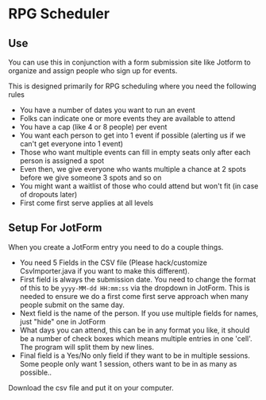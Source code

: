 # RPG Scheduler

## Use

You can use this in conjunction with a form submission site like Jotform to organize and assign people who sign up for events.

This is designed primarily for RPG scheduling where you need the following rules

* You have a number of dates you want to run an event
* Folks can indicate one or more events they are available to attend
* You have a cap (like 4 or 8 people) per event
* You want each person to get into 1 event if possible (alerting us if we can't get everyone into 1 event)
* Those who want multiple events can fill in empty seats only after each person is assigned a spot
* Even then, we give everyone who wants multiple a chance at 2 spots before we give someone 3 spots and so on
* You might want a waitlist of those who could attend but won't fit (in case of dropouts later)
* First come first serve applies at all levels

## Setup For JotForm

When you create a JotForm entry you need to do a couple things.

* You need 5 Fields in the CSV file (Please hack/customize CsvImporter.java if you want to make this different).
* First field is always the submission date. You need to change the format of this to be `yyyy-MM-dd HH:mm:ss` via the dropdown in JotForm. This is needed to ensure we do a first come first serve approach when many people submit on the same day.
* Next field is the name of the person. If you use multiple fields for names, just "hide" one in JotForm
* What days you can attend, this can be in any format you like, it should be a number of check boxes which means multiple entries in one 'cell'. The program will split them by new lines.
* Final field is a Yes/No only field if they want to be in multiple sessions. Some people only want 1 session, others want to be in as many as possible..

Download the csv file and put it on your computer.